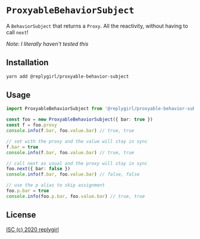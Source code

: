 # `ProxyableBehaviorSubject`

A `BehaviorSubject` that returns a `Proxy`. All the reactivity, without having to call `next`!

_Note: I literally haven't tested this_

## Installation

```bash
yarn add @replygirl/proxyable-behavior-subject
```

## Usage

```ts
import ProxyableBehaviorSubject from '@replygirl/proxyable-behavior-subject'

const foo = new ProxyableBehaviorSubject({ bar: true })
const f = foo.proxy
console.info(f.bar, foo.value.bar) // true, true

// set with the proxy and the value will stay in sync
f.bar = true
console.info(f.bar, foo.value.bar) // true, true

// call next as usual and the proxy will stay in sync
foo.next({ bar: false })
console.info(f.bar, foo.value.bar) // false, false

// use the p alias to skip assignment
foo.p.bar = true
console.info(foo.p.bar, foo.value.bar) // true, true
```

## License

[ISC (c) 2020 replygirl](https://github.com/replygirl/proxyable-behavior-subject/blob/main/LICENSE.md)
